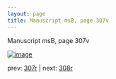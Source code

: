 ```yaml
---
layout: page
title: Manuscript msB, page 307v
---
```


Manuscript msB, page 307v

[![image](http://www.homermultitext.org/iipsrv?OBJ=IIP,1.0&FIF=/project/homer/pyramidal/deepzoom/hmt/vbbifolio/pending/vb_307v_308r.tif&WID=100&CVT=JPEG)](http://www.homermultitext.org/ict2/?urn=urn:cite2:hmt:vbbifolio.pending:vb_307v_308r)

prev:  [307r](../307r) | next:  [308r](../308r)


